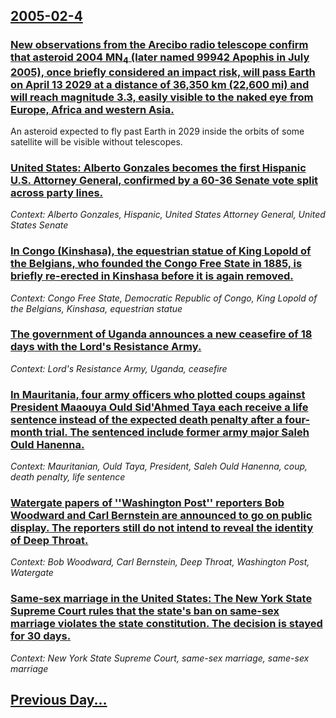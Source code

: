 ## [2005-02-4](/news/2005/02/4/index.md)

### [ New observations from the Arecibo radio telescope confirm that asteroid 2004 MN<sub>4</sub> (later named 99942 Apophis in July 2005), once briefly considered an impact risk, will pass Earth on April 13 2029 at a distance of 36,350 km (22,600 mi) and will reach magnitude 3.3, easily visible to the naked eye from Europe, Africa and western Asia. ](/news/2005/02/4/new-observations-from-the-arecibo-radio-telescope-confirm-that-asteroid-2004-mn4-later-named-99942-apophis-in-july-2005-once-briefly-con.md)
An asteroid expected to fly past Earth in 2029 inside the orbits of some satellite will be visible without telescopes.

### [ United States: Alberto Gonzales becomes the first Hispanic U.S. Attorney General, confirmed by a 60-36 Senate vote split across party lines. ](/news/2005/02/4/united-states-alberto-gonzales-becomes-the-first-hispanic-u-s-attorney-general-confirmed-by-a-60-36-senate-vote-split-across-party-lines.md)
_Context: Alberto Gonzales, Hispanic, United States Attorney General, United States Senate_

### [ In Congo (Kinshasa), the equestrian statue of King Lopold of the Belgians, who founded the Congo Free State in 1885, is briefly re-erected in Kinshasa before it is again removed.  ](/news/2005/02/4/in-congo-kinshasa-the-equestrian-statue-of-king-leopold-of-the-belgians-who-founded-the-congo-free-state-in-1885-is-briefly-re-erected.md)
_Context: Congo Free State, Democratic Republic of Congo, King Lopold of the Belgians, Kinshasa, equestrian statue_

### [ The government of Uganda announces a new ceasefire of 18 days with the Lord's Resistance Army.  ](/news/2005/02/4/the-government-of-uganda-announces-a-new-ceasefire-of-18-days-with-the-lord-s-resistance-army.md)
_Context: Lord's Resistance Army, Uganda, ceasefire_

### [ In Mauritania, four army officers who plotted coups against President Maaouya Ould Sid'Ahmed Taya each receive a life sentence instead of the expected death penalty after a four-month trial. The sentenced include former army major Saleh Ould Hanenna. ](/news/2005/02/4/in-mauritania-four-army-officers-who-plotted-coups-against-president-maaouya-ould-sid-ahmed-taya-each-receive-a-life-sentence-instead-of-t.md)
_Context: Mauritanian, Ould Taya, President, Saleh Ould Hanenna, coup, death penalty, life sentence_

### [ Watergate papers of ''Washington Post'' reporters Bob Woodward and Carl Bernstein are announced to go on public display. The reporters still do not intend to reveal the identity of Deep Throat. ](/news/2005/02/4/watergate-papers-of-washington-post-reporters-bob-woodward-and-carl-bernstein-are-announced-to-go-on-public-display-the-reporters-stil.md)
_Context: Bob Woodward, Carl Bernstein, Deep Throat, Washington Post, Watergate_

### [ Same-sex marriage in the United States: The New York State Supreme Court rules that the state's ban on same-sex marriage violates the state constitution. The decision is stayed for 30 days. ](/news/2005/02/4/same-sex-marriage-in-the-united-states-the-new-york-state-supreme-court-rules-that-the-state-s-ban-on-same-sex-marriage-violates-the-state.md)
_Context: New York State Supreme Court, same-sex marriage, same-sex marriage_

## [Previous Day...](/news/2005/02/3/index.md)


